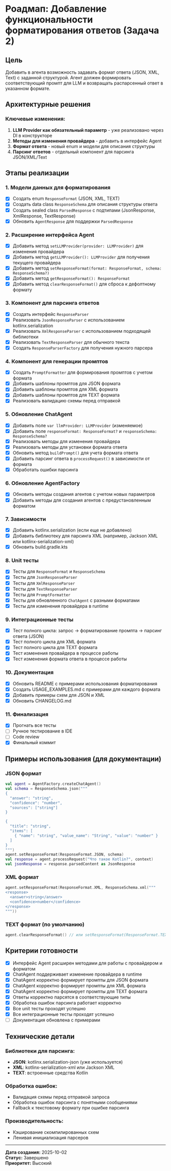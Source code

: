 # Роадмап: Добавление функциональности форматирования ответов (Задача 2)

## Цель
Добавить в агента возможность задавать формат ответа (JSON, XML, Text) с заданной структурой. Агент должен формировать соответствующий промпт для LLM и возвращать распарсенный ответ в указанном формате.

## Архитектурные решения

### Ключевые изменения:
1. **LLM Provider как обязательный параметр** - уже реализовано через DI в конструкторе
2. **Методы для изменения провайдера** - добавить в интерфейс Agent
3. **Формат ответа** - новый enum и модели для описания структуры
4. **Парсинг ответов** - отдельный компонент для парсинга JSON/XML/Text

## Этапы реализации

### 1. Модели данных для форматирования
- [x] Создать enum `ResponseFormat` (JSON, XML, TEXT)
- [x] Создать data class `ResponseSchema` для описания структуры ответа
- [x] Создать sealed class `ParsedResponse` с подтипами (JsonResponse, XmlResponse, TextResponse)
- [x] Обновить `AgentResponse` для поддержки `ParsedResponse`

### 2. Расширение интерфейса Agent
- [x] Добавить метод `setLLMProvider(provider: LLMProvider)` для изменения провайдера
- [x] Добавить метод `getLLMProvider(): LLMProvider` для получения текущего провайдера
- [x] Добавить метод `setResponseFormat(format: ResponseFormat, schema: ResponseSchema?)` 
- [x] Добавить метод `getResponseFormat(): ResponseFormat`
- [x] Добавить метод `clearResponseFormat()` для сброса к дефолтному формату

### 3. Компонент для парсинга ответов
- [x] Создать интерфейс `ResponseParser`
- [x] Реализовать `JsonResponseParser` с использованием kotlinx.serialization
- [x] Реализовать `XmlResponseParser` с использованием подходящей библиотеки
- [x] Реализовать `TextResponseParser` для обычного текста
- [x] Создать `ResponseParserFactory` для получения нужного парсера

### 4. Компонент для генерации промптов
- [x] Создать `PromptFormatter` для формирования промптов с учетом формата
- [x] Добавить шаблоны промптов для JSON формата
- [x] Добавить шаблоны промптов для XML формата
- [x] Добавить шаблоны промптов для TEXT формата
- [x] Реализовать валидацию схемы перед отправкой

### 5. Обновление ChatAgent
- [x] Добавить поле `var llmProvider: LLMProvider` (изменяемое)
- [x] Добавить поле `responseFormat: ResponseFormat?` и `responseSchema: ResponseSchema?`
- [x] Реализовать методы для изменения провайдера
- [x] Реализовать методы для установки формата ответа
- [x] Обновить метод `buildPrompt()` для учета формата ответа
- [x] Добавить парсинг ответа в `processRequest()` в зависимости от формата
- [x] Обработать ошибки парсинга

### 6. Обновление AgentFactory
- [x] Обновить методы создания агентов с учетом новых параметров
- [x] Добавить методы для создания агентов с предустановленным форматом

### 7. Зависимости
- [x] Добавить kotlinx.serialization (если еще не добавлено)
- [x] Добавить библиотеку для парсинга XML (например, Jackson XML или kotlinx-serialization-xml)
- [x] Обновить build.gradle.kts

### 8. Unit тесты
- [x] Тесты для `ResponseFormat` и `ResponseSchema`
- [x] Тесты для `JsonResponseParser`
- [x] Тесты для `XmlResponseParser`
- [x] Тесты для `TextResponseParser`
- [x] Тесты для `PromptFormatter`
- [x] Тесты для обновленного `ChatAgent` с разными форматами
- [x] Тесты для изменения провайдера в runtime

### 9. Интеграционные тесты
- [x] Тест полного цикла: запрос → форматирование промпта → парсинг ответа (JSON)
- [x] Тест полного цикла для XML формата
- [x] Тест полного цикла для TEXT формата
- [x] Тест изменения провайдера в процессе работы
- [x] Тест изменения формата ответа в процессе работы

### 10. Документация
- [x] Обновить README с примерами использования форматирования
- [x] Создать USAGE_EXAMPLES.md с примерами для каждого формата
- [x] Добавить примеры схем для JSON и XML
- [x] Обновить CHANGELOG.md

### 11. Финализация
- [x] Прогнать все тесты
- [ ] Ручное тестирование в IDE
- [ ] Code review
- [x] Финальный коммит

## Примеры использования (для документации)

### JSON формат
```kotlin
val agent = AgentFactory.createChatAgent()
val schema = ResponseSchema.json("""
{
  "answer": "string",
  "confidence": "number",
  "sources": ["string"]
}

{
  "title": "string",
  "items": [
    { "name": "string", "value_name": "String", "value": "number" }
  ]
}
""")
agent.setResponseFormat(ResponseFormat.JSON, schema)
val response = agent.processRequest("Что такое Kotlin?", context)
val jsonResponse = response.parsedContent as JsonResponse
```

### XML формат
```kotlin
agent.setResponseFormat(ResponseFormat.XML, ResponseSchema.xml("""
<response>
  <answer>string</answer>
  <confidence>number</confidence>
</response>
"""))
```

### TEXT формат (по умолчанию)
```kotlin
agent.clearResponseFormat() // или setResponseFormat(ResponseFormat.TEXT, null)
```

## Критерии готовности

- [x] Интерфейс Agent расширен методами для работы с провайдером и форматом
- [x] ChatAgent поддерживает изменение провайдера в runtime
- [x] ChatAgent корректно формирует промпты для JSON формата
- [x] ChatAgent корректно формирует промпты для XML формата
- [x] ChatAgent корректно формирует промпты для TEXT формата
- [x] Ответы корректно парсятся в соответствующие типы
- [x] Обработка ошибок парсинга работает корректно
- [x] Все unit тесты проходят успешно
- [x] Все интеграционные тесты проходят успешно
- [ ] Документация обновлена с примерами

## Технические детали

### Библиотеки для парсинга:
- **JSON**: kotlinx.serialization-json (уже используется)
- **XML**: kotlinx-serialization-xml или Jackson XML
- **TEXT**: встроенные средства Kotlin

### Обработка ошибок:
- Валидация схемы перед отправкой запроса
- Обработка ошибок парсинга с понятными сообщениями
- Fallback к текстовому формату при ошибке парсинга

### Производительность:
- Кэширование скомпилированных схем
- Ленивая инициализация парсеров

---

**Дата создания:** 2025-10-02  
**Статус:** Завершено  
**Приоритет:** Высокий
